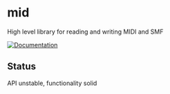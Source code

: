 # mid
High level library for reading and writing MIDI and SMF

[![Documentation](http://godoc.org/github.com/gomidi/mid?status.png)](http://godoc.org/github.com/gomidi/mid)

## Status

API unstable, functionality solid
